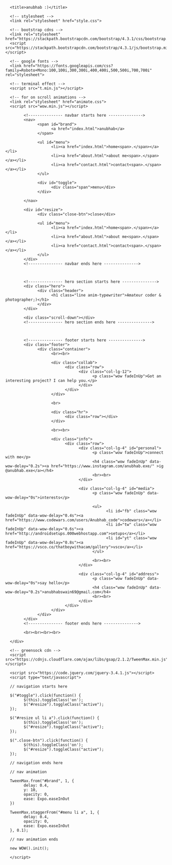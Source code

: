 
<html lang="en">
<head>
      <meta charset="UTF-8">
      <meta name="viewport" content="width=device-width, initial-scale=1.0">
      <meta http-equiv="X-UA-Compatible" content="ie=edge">
      <meta name="author" content="anubhab">

      <title>anubhab :)</title>

      <!-- stylesheet -->
      <link rel="stylesheet" href="style.css">

      <!-- bootstrap cdns -->
      <link rel="stylesheet" href="https://stackpath.bootstrapcdn.com/bootstrap/4.3.1/css/bootstrap.min.css">
      <script src="https://stackpath.bootstrapcdn.com/bootstrap/4.3.1/js/bootstrap.min.js"></script>

      <!-- google fonts -->
      <link href="https://fonts.googleapis.com/css?family=Roboto+Mono:100,100i,300,300i,400,400i,500,500i,700,700i" rel="stylesheet">

      <!-- terminal effect -->
      <script src="t.min.js"></script>

      <!-- for on scroll animations -->
      <link rel="stylesheet" href="animate.css">
      <script src="wow.min.js"></script>

</head>
<body>
      <div class="wrapper">

            <!--------------- navbar starts here --------------->
            <nav>
                  <span id="brand">
                        <a href="index.html">anubhab</a>
                  </span>

                  <ul id="menu">
                        <li><a href="index.html">home<span>.</span></a></li>
                        <li><a href="about.html">about me<span>.</span></a></li>
                        <li><a href="contact.html">contact<span>.</span></a></li>
                  </ul>

                  <div id="toggle">
                        <div class="span">menu</div>
                  </div>

            </nav>

            <div id="resize">
                  <div class="close-btn">close</div>

                  <ul id="menu">
                        <li><a href="index.html">home<span>.</span></a></li>
                        <li><a href="about.html">about me<span>.</span></a></li>
                        <li><a href="contact.html">contact<span>.</span></a></li>
                  </ul>
            </div>
            <!--------------- navbar ends here --------------->



            <!--------------- hero section starts here --------------->
            <div class="hero">
                  <div class="header">
                        <h1 class="line anim-typewriter">Amateur coder & photographer;)</h1>
                  </div>
            </div>

            <div class="scroll-down"></div>
            <!--------------- hero section ends here --------------->



            <!--------------- footer starts here --------------->
            <div class="footer">
                  <div class="container">
                        <br><br>

                        <div class="collab">
                              <div class="row">
                                    <div class="col-lg-12">
                                          <p class="wow fadeInUp">Got an interesting project? I can help you.</p>
                                    </div>
                              </div>
                        </div>

                        <br>

                        <div class="hr">
                              <div class="row"></div>
                        </div>

                        <br><br>

                        <div class="info">
                              <div class="row">
                                    <div class="col-lg-4" id="personal">
                                          <p class="wow fadeInUp">connect with me</p>
                                          <h4 class="wow fadeInUp" data-wow-delay="0.2s"><a href="https://www.instagram.com/anubhab.exe/" >ig @anubhab.exe</a></h4>
                                          <br><br>
                                    </div>

                                    <div class="col-lg-4" id="media">
                                          <p class="wow fadeInUp" data-wow-delay="0s">interests</p>

                                          <ul>
                                                <li id="fb" class="wow fadeInUp" data-wow-delay="0.4s"><a href="https://www.codewars.com/users/Anubhab_code">codewars</a></li>
                                                <li id="tw" class="wow fadeInUp" data-wow-delay="0.6s"><a href="http://androidsetups.000webhostapp.com">setups</a></li>
                                                <li id="yt" class="wow fadeInUp" data-wow-delay="0.8s"><a href="https://vsco.co/thatboywithacam/gallery">vsco</a></li>
                                          </ul>

                                          <br><br>
                                    </div>

                                    <div class="col-lg-4" id="address">
                                          <p class="wow fadeInUp" data-wow-delay="0s">say hello</p>
                                          <h4 class="wow fadeInUp" data-wow-delay="0.2s">anubhabswain69@gmail.com</h4>
                                          <br><br>
                                    </div>
                              </div>
                        </div>
                  </div>
            </div>
            <!--------------- footer ends here --------------->

            <br><br><br><br>

      </div>

      <!-- greensock cdn -->
      <script src="https://cdnjs.cloudflare.com/ajax/libs/gsap/2.1.2/TweenMax.min.js"></script>

      <script src="https://code.jquery.com/jquery-3.4.1.js"></script>
      <script type="text/javascript">

      // navigation starts here

      $("#toggle").click(function() {
            $(this).toggleClass('on');
            $("#resize").toggleClass("active");
      });

      $("#resize ul li a").click(function() {
            $(this).toggleClass('on');
            $("#resize").toggleClass("active");
      });

      $(".close-btn").click(function() {
            $(this).toggleClass('on');
            $("#resize").toggleClass("active");
      });

      // navigation ends here

      // nav animation

      TweenMax.from("#brand", 1, {
            delay: 0.4,
            y: 10,
            opacity: 0,
            ease: Expo.easeInOut
      })

      TweenMax.staggerFrom("#menu li a", 1, {
            delay: 0.4,
            opacity: 0,
            ease: Expo.easeInOut
      }, 0.1);

      // nav animation ends

      new WOW().init();

      </script>
</body>
</html>
